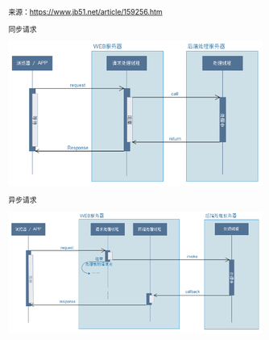 来源：https://www.jb51.net/article/159256.htm

同步请求

![img](images/异步请求和异步调用/201948104523883.png)



异步请求

![img](images/异步请求和异步调用/201948104612621.png)